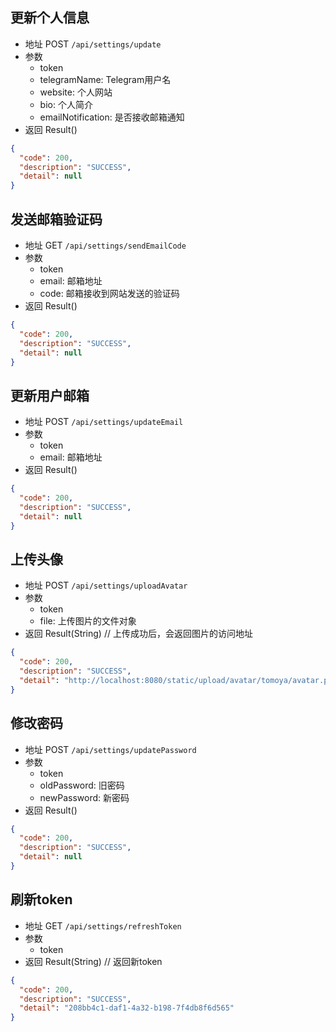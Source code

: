 ## 更新个人信息

- 地址 POST `/api/settings/update`
- 参数
  - token
  - telegramName: Telegram用户名
  - website: 个人网站
  - bio: 个人简介
  - emailNotification: 是否接收邮箱通知
- 返回 Result()

```json
{
  "code": 200,
  "description": "SUCCESS",
  "detail": null
}
```

## 发送邮箱验证码

- 地址 GET `/api/settings/sendEmailCode`
- 参数
  - token
  - email: 邮箱地址
  - code: 邮箱接收到网站发送的验证码
- 返回 Result()

```json
{
  "code": 200,
  "description": "SUCCESS",
  "detail": null
}
```

## 更新用户邮箱

- 地址 POST `/api/settings/updateEmail`
- 参数
  - token
  - email: 邮箱地址
- 返回 Result()

```json
{
  "code": 200,
  "description": "SUCCESS",
  "detail": null
}
```

## 上传头像

- 地址 POST `/api/settings/uploadAvatar`
- 参数
  - token
  - file: 上传图片的文件对象
- 返回 Result(String) // 上传成功后，会返回图片的访问地址

```json
{
  "code": 200,
  "description": "SUCCESS",
  "detail": "http://localhost:8080/static/upload/avatar/tomoya/avatar.png"
}
```

## 修改密码

- 地址 POST `/api/settings/updatePassword`
- 参数
  - token
  - oldPassword: 旧密码
  - newPassword: 新密码
- 返回 Result()

```json
{
  "code": 200,
  "description": "SUCCESS",
  "detail": null
}
```

## 刷新token

- 地址 GET `/api/settings/refreshToken`
- 参数
  - token
- 返回 Result(String) // 返回新token

```json
{
  "code": 200,
  "description": "SUCCESS",
  "detail": "208bb4c1-daf1-4a32-b198-7f4db8f6d565"
}
```